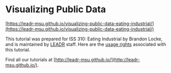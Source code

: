 # Visualizing Public Data

[https://leadr-msu.github.io/visualizing-public-data-eating-industrial/](https://leadr-msu.github.io/visualizing-public-data-eating-industrial/)

This tutorial was prepared for ISS 310: Eating Industrial by Brandon Locke, and is maintained by [LEADR](http://leadr.msu.edu) staff. Here are the [usage rights](https://github.com/leadr-msu/visualizing-public-data-eating-industrial/blob/master/License.MD) associated with this tutorial.

Find all our tutorials at [http://leadr-msu.github.io/](http://leadr-msu.github.io/).
